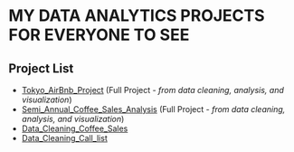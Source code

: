 # **MY DATA ANALYTICS PROJECTS FOR EVERYONE TO SEE**

## Project List
- [Tokyo_AirBnb_Project](https://github.com/mrjxtr/Tokyo_AirBnb_Project) (Full Project - *from data cleaning, analysis, and visualization*)
- [Semi_Annual_Coffee_Sales_Analysis](https://github.com/mrjxtr/Semi-Annual-Coffee-Sales-Analysis) (Full Project - *from data cleaning, analysis, and visualization*)
- [Data_Cleaning_Coffee_Sales](https://github.com/mrjxtr/Data_Analytics_Projects/tree/main/Data%20Cleaning%20Coffee%20Sales)
- [Data_Cleaning_Call_list](https://github.com/mrjxtr/Data_Analytics_Projects/tree/main/Data%20Cleaning%20Customer%20Call%20List)

